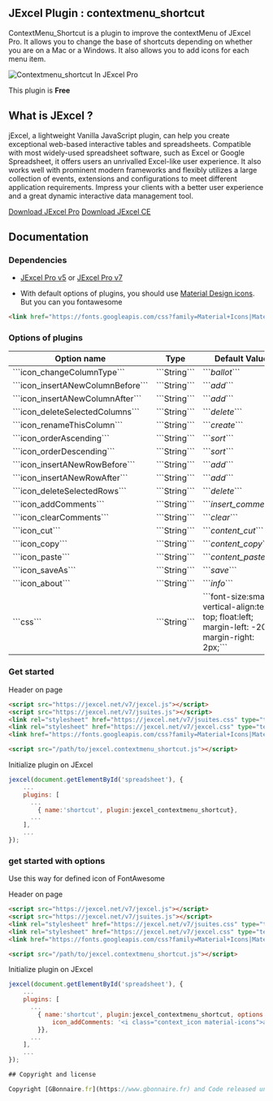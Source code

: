 ## JExcel Plugin : contextmenu_shortcut

ContextMenu_Shortcut is a plugin to improve the contextMenu of JExcel Pro. It allows you to change the base of shortcuts depending on whether you are on a Mac or a Windows. It also allows you to add icons for each menu item.

![Contextmenu_shortcut In JExcel Pro](https://i.ibb.co/2tzfMhJ/Jexcel-plugin-contextmenu-shortcut.png)

This plugin is **Free**

## What is JExcel ?

jExcel, a lightweight Vanilla JavaScript plugin, can help you create exceptional web-based interactive tables and spreadsheets. Compatible with most widely-used spreadsheet software, such as Excel or Google Spreadsheet, it offers users an unrivalled Excel-like user experience. It also works well with prominent modern frameworks and flexibly utilizes a large collection of events, extensions and configurations to meet different application requirements. Impress your clients with a better user experience and a great dynamic interactive data management tool.

[Download JExcel Pro](https://www.jexcel.net) [Download JExcel CE](https://bossanova.uk/jexcel/)

## Documentation

### Dependencies

- [JExcel Pro v5](https://www.jexcel.net/v5) or [JExcel Pro v7](https://www.jexcel.net/v7)

- With default options of plugins, you should use [Material Design icons](https://material.io/resources/icons/). But you can you fontawesome

```HTML
<link href="https://fonts.googleapis.com/css?family=Material+Icons|Material+Icons+Outlined|Material+Icons+Two+Tone|Material+Icons+Round|Material+Icons+Sharp" rel="stylesheet">
 ```   

### Options of plugins

<table>
	<thead>
		<tr>
			<th>Option name</th>
			<th>Type</th>
			<th>Default Value</th>
		</tr>
	</thead>
	<tbody>
		<tr>
			<td>```icon_changeColumnType```</td>
			<td>```String```</td>
			<td>```<i class="context_icon material-icons">ballot</i>```</td>
		</tr>
		<tr>
			<td>```icon_insertANewColumnBefore```</td>
			<td>```String```</td>
			<td>```<i class="context_icon material-icons">add</i>```</td>
		</tr>
		<tr>
			<td>```icon_insertANewColumnAfter```</td>
			<td>```String```</td>
			<td>```<i class="context_icon material-icons">add</i>```</td>
		</tr>
		<tr>
			<td>```icon_deleteSelectedColumns```</td>
			<td>```String```</td>
			<td>```<i class="context_icon material-icons">delete</i>```</td>
		</tr>
		<tr>
			<td>```icon_renameThisColumn```</td>
			<td>```String```</td>
			<td>```<i class="context_icon material-icons">create</i>```</td>
		</tr>
		<tr>
			<td>```icon_orderAscending```</td>
			<td>```String```</td>
			<td>```<i class="context_icon material-icons">sort</i>```</td>
		</tr>
		<tr>
			<td>```icon_orderDescending```</td>
			<td>```String```</td>
			<td>```<i class="context_icon material-icons">sort</i>```</td>
		</tr>
		<tr>
			<td>```icon_insertANewRowBefore```</td>
			<td>```String```</td>
			<td>```<i class="context_icon material-icons">add</i>```</td>
		</tr>
		<tr>
			<td>```icon_insertANewRowAfter```</td>
			<td>```String```</td>
			<td>```<i class="context_icon material-icons">add</i>```</td>
		</tr>
		<tr>
			<td>```icon_deleteSelectedRows```</td>
			<td>```String```</td>
			<td>```<i class="context_icon material-icons">delete</i>```</td>
		</tr>
		<tr>
			<td>```icon_addComments```</td>
			<td>```String```</td>
			<td>```<i class="context_icon material-icons">insert_comment</i>```</td>
		</tr>
		<tr>
			<td>```icon_clearComments```</td>
			<td>```String```</td>
			<td>```<i class="context_icon material-icons">clear</i>```</td>
		</tr>
		<tr>
			<td>```icon_cut```</td>
			<td>```String```</td>
			<td>```<i class="context_icon material-icons">content_cut</i>```</td>
		</tr>
		<tr>
			<td>```icon_copy```</td>
			<td>```String```</td>
			<td>```<i class="context_icon material-icons">content_copy</i>```</td>
		</tr>
		<tr>
			<td>```icon_paste```</td>
			<td>```String```</td>
			<td>```<i class="context_icon material-icons">content_paste</i>```</td>
		</tr>
		<tr>
			<td>```icon_saveAs```</td>
			<td>```String```</td>
			<td>```<i class="context_icon material-icons">save</i>```</td>
		</tr>
		<tr>
			<td>```icon_about```</td>
			<td>```String```</td>
			<td>```<i class="context_icon material-icons">info</i>```</td>
		</tr>
		<tr>
			<td>```css```</td>
			<td>```String```</td>
			<td>```font-size:small; vertical-align:text-top; float:left; margin-left: -20px; margin-right: 2px;```</td>
		</tr>
	</tbody>
</table>

### Get started

Header on page
```HTML
<script src="https://jexcel.net/v7/jexcel.js"></script>
<script src="https://jexcel.net/v7/jsuites.js"></script>
<link rel="stylesheet" href="https://jexcel.net/v7/jsuites.css" type="text/css" />
<link rel="stylesheet" href="https://jexcel.net/v7/jexcel.css" type="text/css" />
<link href="https://fonts.googleapis.com/css?family=Material+Icons|Material+Icons+Outlined|Material+Icons+Two+Tone|Material+Icons+Round|Material+Icons+Sharp" rel="stylesheet">

<script src="/path/to/jexcel.contextmenu_shortcut.js"></script>
```

Initialize plugin on JExcel
```JavaScript
jexcel(document.getElementById('spreadsheet'), {
	...
	plugins: [
      ...
        { name:'shortcut', plugin:jexcel_contextmenu_shortcut},
      ...  
    ],
    ...
});
```

### get started with options

Use this way for defined icon of FontAwesome

Header on page
```HTML
<script src="https://jexcel.net/v7/jexcel.js"></script>
<script src="https://jexcel.net/v7/jsuites.js"></script>
<link rel="stylesheet" href="https://jexcel.net/v7/jsuites.css" type="text/css" />
<link rel="stylesheet" href="https://jexcel.net/v7/jexcel.css" type="text/css" />
<link href="https://fonts.googleapis.com/css?family=Material+Icons|Material+Icons+Outlined|Material+Icons+Two+Tone|Material+Icons+Round|Material+Icons+Sharp" rel="stylesheet">

<script src="/path/to/jexcel.contextmenu_shortcut.js"></script>
```

Initialize plugin on JExcel
```JavaScript
jexcel(document.getElementById('spreadsheet'), {
	...
	plugins: [
      ...
        { name:'shortcut', plugin:jexcel_contextmenu_shortcut, options:{
        	icon_addComments: '<i class="context_icon material-icons">add</i>',
        }},
      ...  
    ],
    ...
});

## Copyright and license

Copyright [GBonnaire.fr](https://www.gbonnaire.fr) and Code released under the MIT License